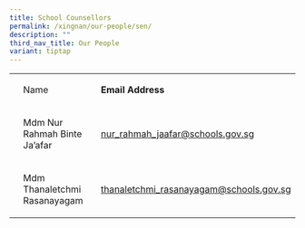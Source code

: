 ```yaml
---
title: School Counsellors
permalink: /xingnan/our-people/sen/
description: ""
third_nav_title: Our People
variant: tiptap
---
```

<table style="minWidth: 75px">
<colgroup>
<col>
<col>
<col>
</colgroup>
<tbody>
<tr>
<td rowspan="1" colspan="1">
<p></p>
</td>
<td rowspan="1" colspan="1">
<p>Name</p>
</td>
<td rowspan="1" colspan="1">
<p><strong>Email Address</strong>
</p>
</td>
</tr>
<tr>
<td rowspan="1" colspan="1">
<p></p>
</td>
<td rowspan="1" colspan="1">
<p>Mdm Nur Rahmah Binte Ja’afar</p>
</td>
<td rowspan="1" colspan="1">
<p><a href="mailto:nur_rahmah_jaafar@schools.gov.sg" rel="noopener noreferrer nofollow" target="_blank"><u>nur_rahmah_jaafar@schools.gov.sg</u></a>
</p>
</td>
</tr>
<tr>
<td rowspan="1" colspan="1">
<p></p>
</td>
<td rowspan="1" colspan="1">
<p>Mdm Thanaletchmi Rasanayagam</p>
</td>
<td rowspan="1" colspan="1">
<p><a href="mailto:thanaletchmi_rasanayagam@schools.gov.sg" rel="noopener noreferrer nofollow" target="_blank"><u>thanaletchmi_rasanayagam@schools.gov.sg</u></a>
</p>
</td>
</tr>
</tbody>
</table>
<p></p>